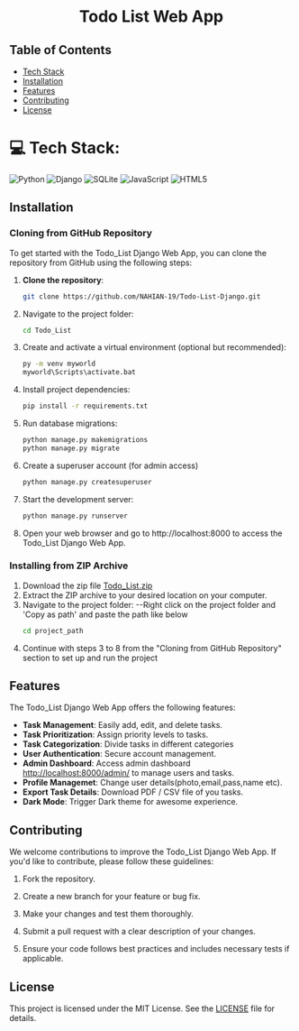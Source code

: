 <h1 align="center">Todo List Web App</h1>

## Table of Contents
- [Tech Stack](#tech_stack)
- [Installation](#installation)
- [Features](#features)
- [Contributing](#contributing)
- [License](#license)

# 💻 Tech Stack:
![Python](https://img.shields.io/badge/python-3670A0?style=for-the-badge&logo=python&logoColor=ffdd54) 
![Django](https://img.shields.io/badge/django-%23092E20.svg?style=for-the-badge&logo=django&logoColor=white)
![SQLite](https://img.shields.io/badge/sqlite-%2307405e.svg?style=for-the-badge&logo=sqlite&logoColor=white)
![JavaScript](https://img.shields.io/badge/javascript-%23323330.svg?style=for-the-badge&logo=javascript&logoColor=%23F7DF1E)
![HTML5](https://img.shields.io/badge/html5-%23E34F26.svg?style=for-the-badge&logo=html5&logoColor=white)

## Installation

### Cloning from GitHub Repository

To get started with the Todo_List Django Web App, you can clone the repository from GitHub using the following steps:

1. **Clone the repository**:

   ```bash
   git clone https://github.com/NAHIAN-19/Todo-List-Django.git
   
2. Navigate to the project folder:
   ```bash
   cd Todo_List
   
3. Create and activate a virtual environment (optional but recommended):
   ```bash
   py -m venv myworld
   myworld\Scripts\activate.bat
4. Install project dependencies:
   ```bash
   pip install -r requirements.txt
   
5. Run database migrations:
   ```bash
   python manage.py makemigrations
   python manage.py migrate
   
7. Create a superuser account (for admin access)
   ```bash
   python manage.py createsuperuser
   
8. Start the development server:
   ```bash
   python manage.py runserver
   
9. Open your web browser and go to http://localhost:8000 to access the Todo_List Django Web App.
### Installing from ZIP Archive

1. Download the zip file <a href="https://github.com/NAHIAN-19/Todo-List-Django/blob/main/Todo_List.zip">Todo_List.zip</a>
2. Extract the ZIP archive to your desired location on your computer.
4. Navigate to the project folder:
   --Right click on the project folder and 'Copy as path' and paste the path like below
   ```bash
   cd project_path
6. Continue with steps 3 to 8 from the "Cloning from GitHub Repository" section to set up and run the project

## Features

The Todo_List Django Web App offers the following features:

- **Task Management**: Easily add, edit, and delete tasks.
- **Task Prioritization**: Assign priority levels to tasks.
- **Task Categorization**: Divide tasks in different categories
- **User Authentication**: Secure account management.
- **Admin Dashboard**: Access admin dashboard [http://localhost:8000/admin/](http://localhost:8000/admin/) to manage users and tasks.
- **Profile Managemet**: Change user details(photo,email,pass,name etc).
- **Export Task Details**: Download PDF / CSV file of you tasks.
- **Dark Mode**: Trigger Dark theme for awesome experience.

## Contributing

We welcome contributions to improve the Todo_List Django Web App. If you'd like to contribute, please follow these guidelines:

1. Fork the repository.

2. Create a new branch for your feature or bug fix.

3. Make your changes and test them thoroughly.

4. Submit a pull request with a clear description of your changes.

5. Ensure your code follows best practices and includes necessary tests if applicable.

## License

This project is licensed under the MIT License. See the [LICENSE](LICENSE) file for details.
